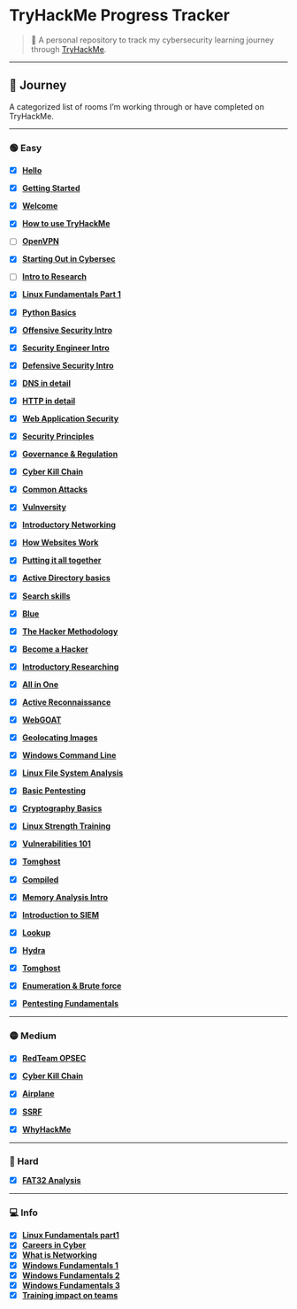 #  TryHackMe Progress Tracker

> 📍 A personal repository to track my cybersecurity learning journey through [TryHackMe](https://tryhackme.com). 

---

## 🧭 Journey

A categorized list of rooms I’m working through or have completed on TryHackMe.

---

### 🟢 Easy

- [x] **[Hello](https://tryhackme.com/room/hello)**
- [x] **[Getting Started](https://tryhackme.com/room/gettingstarted)**
- [x] **[Welcome](https://tryhackme.com/room/welcome)**
- [x] **[How to use TryHackMe](https://tryhackme.com/room/howtousetryhackme)**
- [ ] **[OpenVPN](https://tryhackme.com/room/openvpn)**
- [x] **[Starting Out in Cybersec](https://tryhackme.com/room/startingoutincybersec)**
- [ ] **[Intro to Research](https://tryhackme.com/room/introtoresearch)**
- [x] **[Linux Fundamentals Part 1](https://tryhackme.com/room/linuxfundamentalspart1)**
- [x] **[Python Basics](https://tryhackme.com/room/pythonbasics)**
- [x] **[Offensive Security Intro](https://tryhackme.com/room/offensivesecurityintro)**
- [x] **[Security Engineer Intro](https://tryhackme.com/room/securityengineerintro)**
- [x] **[Defensive Security Intro](https://tryhackme.com/room/defensivesecurityintro)**
- [x] **[DNS in detail](https://tryhackme.com/room/dnsindetail)**
- [x] **[HTTP in detail](https://tryhackme.com/room/httpindetail)**
- [x] **[Web Application Security](https://tryhackme.com/room/introwebapplicationsecurity)**
- [x] **[Security Principles](https://tryhackme.com/room/securityprinciples)**
- [x] **[Governance & Regulation](https://tryhackme.com/room/cybergovernanceregulation)**
- [x] **[Cyber Kill Chain](https://tryhackme.com/room/cyberkillchainzmt)**
- [x] **[Common Attacks](https://tryhackme.com/room/commonattacks)**
- [x] **[Vulnversity](https://tryhackme.com/room/vulnversity)**
- [x] **[Introductory Networking](https://tryhackme.com/room/introtonetworking)**
- [x] **[How Websites Work](https://tryhackme.com/room/howwebsiteswork)**
- [x] **[Putting it all together](https://tryhackme.com/room/puttingitalltogether)**
- [x] **[Active Directory basics](https://tryhackme.com/room/winadbasics)**
- [x] **[Search skills](https://tryhackme.com/room/searchskills)**
- [x] **[Blue](https://tryhackme.com/room/blue)**
- [x] **[The Hacker Methodology](https://tryhackme.com/room/hackermethodology)**
- [x] **[Become a Hacker](https://tryhackme.com/room/becomeahackeroa)**
- [x] **[Introductory Researching](https://tryhackme.com/room/introtoresearch)**
- [x] **[All in One](https://tryhackme.com/room/allinonemj)**
- [x] **[Active Reconnaissance](https://tryhackme.com/room/activerecon)**
- [x] **[WebGOAT](https://tryhackme.com/room/webgoat)**
- [x] **[Geolocating Images](https://tryhackme.com/room/geolocatingimages)**
- [x] **[Windows Command Line](https://tryhackme.com/room/windowscommandline)**
- [x] **[Linux File System Analysis](https://tryhackme.com/room/linuxfilesystemanalysis)**
- [x] **[Basic Pentesting](https://tryhackme.com/room/basicpentestingjt)**
- [x] **[Cryptography Basics](https://tryhackme.com/room/cryptographybasics)**
- [x] **[Linux Strength Training](https://tryhackme.com/room/linuxstrengthtraining)**
- [x] **[Vulnerabilities 101](https://tryhackme.com/room/vulnerabilities101)**
- [x] **[Tomghost](https://tryhackme.com/room/tomghost)**
- [x] **[Compiled](https://tryhackme.com/room/compiled)**
- [x] **[Memory Analysis Intro](https://tryhackme.com/room/memoryanalysisintroduction)**
- [x] **[Introduction to SIEM](https://tryhackme.com/room/introtosiem)**
- [x] **[Lookup](https://tryhackme.com/room/lookup)**
- [x] **[Hydra](https://tryhackme.com/room/hydra)**
- [x] **[Tomghost](https://tryhackme.com/room/tomghost)**
- [x] **[Enumeration & Brute force](https://tryhackme.com/room/enumerationbruteforce)**
- [x] **[Pentesting Fundamentals](https://tryhackme.com/room/pentestingfundamentals)**



---

### 🟡 Medium

- [x] **[RedTeam OPSEC](https://tryhackme.com/room/opsec)**
- [x] **[Cyber Kill Chain](https://tryhackme.com/room/cyberkillchain)**
- [x] **[Airplane](https://tryhackme.com/room/airplane)**
- [x] **[SSRF](https://tryhackme.com/room/ssrfhr)**
- [x] **[WhyHackMe](https://tryhackme.com/room/whyhackme)**

      
---

### 🔴 Hard

- [x] **[FAT32 Analysis](https://tryhackme.com/room/fat32analysis)**




---

### 💻 Info

- [x] **[Linux Fundamentals part1](https://tryhackme.com/room/linuxfundamentalspart1)**
- [x] **[Careers in Cyber](https://tryhackme.com/room/careersincyber)**
- [x] **[What is Networking](https://tryhackme.com/room/whatisnetworking)**
- [x] **[Windows Fundamentals 1](https://tryhackme.com/room/windowsfundamentals1xbx)**
- [x] **[Windows Fundamentals 2](https://tryhackme.com/room/windowsfundamentals2x0x)**
- [x] **[Windows Fundamentals 3](https://tryhackme.com/room/windowsfundamentals3xzx)**
- [x] **[Training impact on teams](https://tryhackme.com/room/training)**
